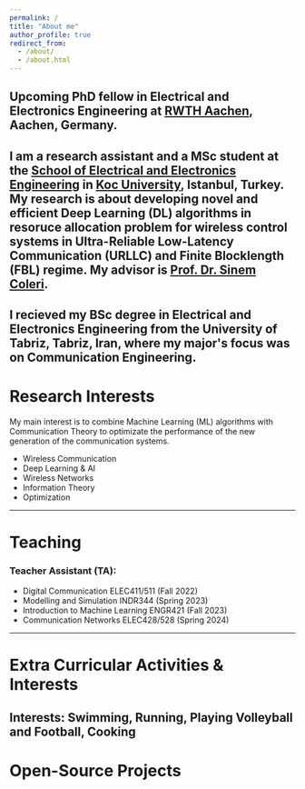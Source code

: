 ```yaml
---
permalink: /
title: "About me"
author_profile: true
redirect_from: 
  - /about/
  - /about.html
---
```


Upcoming PhD fellow in Electrical and Electronics Engineering at [RWTH Aachen](https://www.elektrotechnik.rwth-aachen.de/cms/~mp/Elektrotechnik-und-Informationstechnik/lidx/1/), Aachen, Germany.
------- 
I am a research assistant and a MSc student at the [School of Electrical and Electronics Engineering](https://ee.ku.edu.tr/) in [Koc University](https://www.ku.edu.tr/en/), Istanbul, Turkey. My research is about developing novel and efficient Deep Learning (DL) algorithms in resoruce allocation problem for wireless control systems in Ultra-Reliable Low-Latency Communication (URLLC) and Finite Blocklength (FBL) regime. My advisor is [Prof. Dr. Sinem Coleri](https://mysite.ku.edu.tr/scoleri/).
-----
I recieved my BSc degree in Electrical and Electronics Engineering from the University of Tabriz, Tabriz, Iran, where my major's focus was on Communication Engineering. 
------------
# Research Interests
My main interest is to combine Machine Learning (ML) algorithms with Communication Theory to optimizate the performance of the new generation of the communication systems. 

- Wireless Communication
- Deep Learning & AI
- Wireless Networks
- Information Theory
- Optimization
------------
# Teaching 
### Teacher Assistant (TA):
- Digital Communication ELEC411/511 (Fall 2022)
- Modelling and Simulation INDR344 (Spring 2023)
- Introduction to Machine Learning ENGR421 (Fall 2023)
- Communication Networks ELEC428/528 (Spring 2024)
------------
# Extra Curricular Activities & Interests
**Interests:** Swimming, Running, Playing Volleyball and Football, Cooking
------------
# Open-Source Projects
